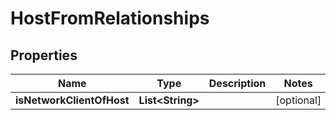 

# HostFromRelationships


## Properties

| Name | Type | Description | Notes |
|------------ | ------------- | ------------- | -------------|
|**isNetworkClientOfHost** | **List&lt;String&gt;** |  |  [optional] |



